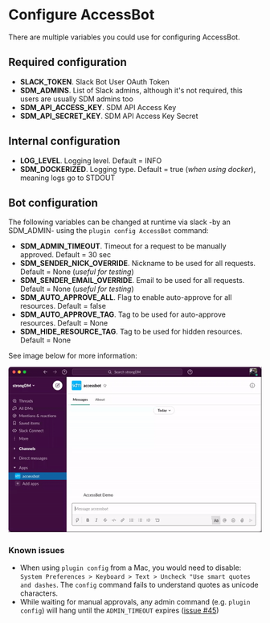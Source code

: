 # Configure AccessBot

There are multiple variables you could use for configuring AccessBot.

## Required configuration
* **SLACK_TOKEN**. Slack Bot User OAuth Token
* **SDM_ADMINS**. List of Slack admins, although it's not required, this users are usually SDM admins too
* **SDM_API_ACCESS_KEY**. SDM API Access Key
* **SDM_API_SECRET_KEY**. SDM API Access Key Secret

## Internal configuration
* **LOG_LEVEL**. Logging level. Default = INFO
* **SDM_DOCKERIZED**. Logging type. Default = true (_when using docker_), meaning logs go to STDOUT

## Bot configuration
The following variables can be changed at runtime via slack -by an SDM_ADMIN- using the `plugin config AccessBot` command:
* **SDM_ADMIN_TIMEOUT**. Timeout for a request to be manually approved. Default = 30 sec
* **SDM_SENDER_NICK_OVERRIDE**. Nickname to be used for all requests. Default = None (_useful for testing_)
* **SDM_SENDER_EMAIL_OVERRIDE**. Email to be used for all requests. Default = None (_useful for testing_)
* **SDM_AUTO_APPROVE_ALL**. Flag to enable auto-approve for all resources. Default = false
* **SDM_AUTO_APPROVE_TAG**. Tag to be used for auto-approve resources. Default = None
* **SDM_HIDE_RESOURCE_TAG**. Tag to be used for hidden resources. Default = None

See image below for more information:

![image](img/bot-config.gif)

### Known issues
* When using `plugin config` from a Mac, you would need to disable: 
`System Preferences > Keyboard > Text > Uncheck "Use smart quotes and dashes`. The `config` command fails to understand quotes as unicode characters.
* While waiting for manual approvals, any admin command (e.g. `plugin config`) will hang until the `ADMIN_TIMEOUT` expires ([issue #45](https://github.com/strongdm/accessbot/issues/45))
